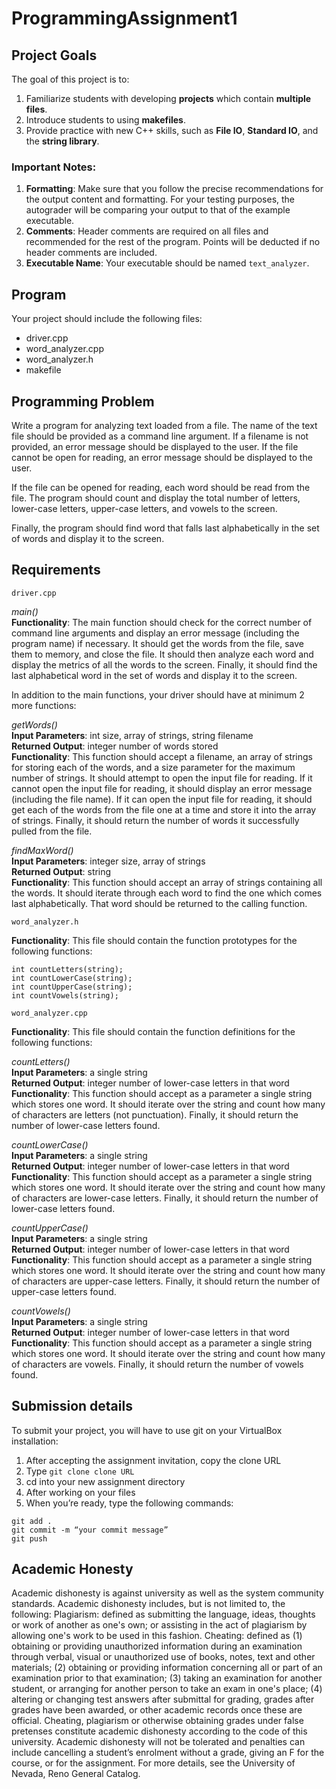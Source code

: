 # ProgrammingAssignment1

## Project Goals
The goal of this project is to:
1.	Familiarize students with developing **projects** which contain **multiple files**.
2.	Introduce students to using **makefiles**.
3.	Provide practice with new C++ skills, such as **File IO**, **Standard IO**, and the **string library**.
### Important Notes:
1.	**Formatting**: Make sure that you follow the precise recommendations for the output content and formatting. For your testing purposes, the autograder will be comparing your output to that of the example executable.
2.	**Comments**: Header comments are required on all files and recommended for the rest of the program. Points will be deducted if no header comments are included.
3.	**Executable Name**: Your executable should be named ```text_analyzer```.

## Program
Your project should include the following files:
- driver.cpp
- word_analyzer.cpp
- word_analyzer.h
- makefile
## Programming Problem
Write a program for analyzing text loaded from a file. The name of the text file should be provided as a command line argument. If a filename is not provided, an error message should be displayed to the user. If the file cannot be open for reading, an error message should be displayed to the user.

If the file can be opened for reading, each word should be read from the file. The program should count and display the total number of letters, lower-case letters, upper-case letters, and vowels to the screen.

Finally, the program should find word that falls last alphabetically in the set of words and display it to the screen. 

## Requirements
```
driver.cpp
```
*main()*  
**Functionality**: The main function should check for the correct number of command line arguments and display an error message (including the program name) if necessary. It should get the words from the file, save them to memory, and close the file. It should then analyze each word and display the metrics of all the words to the screen. Finally, it should find the last alphabetical word in the set of words and display it to the screen. 

In addition to the main functions, your driver should have at minimum 2 more functions:

*getWords()*  
**Input Parameters**: int size, array of strings, string filename  
**Returned Output**: integer number of words stored  
**Functionality**: This function should accept a filename, an array of strings for storing each of the words, and a size parameter for the maximum number of strings. It should attempt to open the input file for reading. If it cannot open the input file for reading, it should display an error message (including the file name). If it can open the input file for reading, it should get each of the words from the file one at a time and store it into the array of strings. Finally, it should return the number of words it successfully pulled from the file.

*findMaxWord()*  
**Input Parameters**: integer size, array of strings  
**Returned Output**: string  
**Functionality**: This function should accept an array of strings containing all the words. It should iterate through each word to find the one which comes last alphabetically. That word should be returned to the calling function.
```
word_analyzer.h
```
**Functionality**: This file should contain the function prototypes for the following functions:  
```
int countLetters(string);  
int countLowerCase(string);  
int countUpperCase(string);  
int countVowels(string);
```
```
word_analyzer.cpp
```
**Functionality**: This file should contain the function definitions for the following functions:

*countLetters()*  
**Input Parameters**: a single string  
**Returned Output**: integer number of lower-case letters in that word  
**Functionality**: This function should accept as a parameter a single string which stores one word. It should iterate over the string and count how many of characters are letters (not punctuation). Finally, it should return the number of lower-case letters found. 

*countLowerCase()*  
**Input Parameters**: a single string  
**Returned Output**: integer number of lower-case letters in that word  
**Functionality**: This function should accept as a parameter a single string which stores one word. It should iterate over the string and count how many of characters are lower-case letters. Finally, it should return the number of lower-case letters found. 

*countUpperCase()*  
**Input Parameters**: a single string  
**Returned Output**: integer number of lower-case letters in that word  
**Functionality**: This function should accept as a parameter a single string which stores one word. It should iterate over the string and count how many of characters are upper-case letters. Finally, it should return the number of upper-case letters found. 

*countVowels()*  
**Input Parameters**: a single string  
**Returned Output**: integer number of lower-case letters in that word  
**Functionality**: This function should accept as a parameter a single string which stores one word. It should iterate over the string and count how many of characters are vowels. Finally, it should return the number of vowels found. 

## Submission details
To submit your project, you will have to use git on your VirtualBox installation:
1.	After accepting the assignment invitation, copy the clone URL
2.	Type 
```git clone clone URL```
3.	cd into your new assignment directory
4.	After working on your files
5.	When you’re ready, type the following commands: 
```
git add .
git commit -m “your commit message”
git push
```
## Academic Honesty
Academic dishonesty is against university as well as the system community standards. Academic dishonesty includes, but is not limited to, the following:
Plagiarism: defined as submitting the language, ideas, thoughts or work of another as one's own; or assisting in the act of plagiarism by allowing one's work to be used in this fashion.
Cheating: defined as (1) obtaining or providing unauthorized information during an examination through verbal, visual or unauthorized use of books, notes, text and other materials; (2) obtaining or providing information concerning all or part of an examination prior to that examination; (3) taking an examination for another student, or arranging for another person to take an exam in one's place; (4) altering or changing test answers after submittal for grading, grades after grades have been awarded, or other academic records once these are official.
Cheating, plagiarism or otherwise obtaining grades under false pretenses constitute academic
dishonesty according to the code of this university. Academic dishonesty will not be tolerated and
penalties can include cancelling a student’s enrolment without a grade, giving an F for the course, or for the assignment. For more details, see the University of Nevada, Reno General Catalog.
